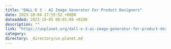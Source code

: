 ```yaml
---
title: "DALL·E 3 - AI Image Generator For Product Designers"
date: 2023-10-04 17:35:52 +0000
dateadded: 2023-10-05 00:01:08 +0100
description: ""
link: "https://uxplanet.org/dall-e-3-ai-image-generator-for-product-designers-5bee4c0a97d5?source=rss----819cc2aaeee0---4"
category:
directory: _directory/ux-planet.md
---
```

